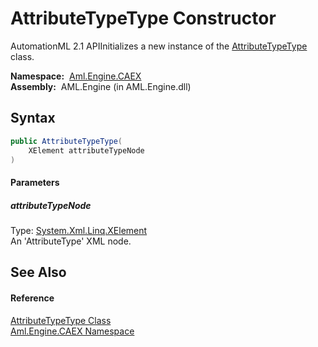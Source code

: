 AttributeTypeType Constructor
=============================
AutomationML 2.1 APIInitializes a new instance of the [AttributeTypeType][1] class.

  **Namespace:**  [Aml.Engine.CAEX][2]  
  **Assembly:**  AML.Engine (in AML.Engine.dll)

Syntax
------

```csharp
public AttributeTypeType(
	XElement attributeTypeNode
)
```

#### Parameters

##### *attributeTypeNode*
Type: [System.Xml.Linq.XElement][3]  
An 'AttributeType' XML node.


See Also
--------

#### Reference
[AttributeTypeType Class][1]  
[Aml.Engine.CAEX Namespace][2]  

[1]: README.md
[2]: ../README.md
[3]: https://docs.microsoft.com/dotnet/api/system.xml.linq.xelement
[4]: https://www.automationml.org
[5]: ../../icons/logoShade.png